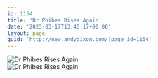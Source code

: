 ```yaml
---
id: 1154
title: 'Dr Phibes Rises Again'
date: '2023-03-17T13:45:17+00:00'
layout: page
guid: 'http://new.andydixon.com/?page_id=1154'
---
```


![Dr Phibes Rises Again](https://i0.wp.com/assets.g8x2.ldn.idrivee2-23.com/posters/Dr%20Phibes%20Rises%20Again%2001.jpg?w=1200&ssl=1 "Dr Phibes Rises Again")  
![Dr Phibes Rises Again](https://i0.wp.com/assets.g8x2.ldn.idrivee2-23.com/posters/Dr%20Phibes%20Rises%20Again%2002.jpg?w=1200&ssl=1 "Dr Phibes Rises Again")
